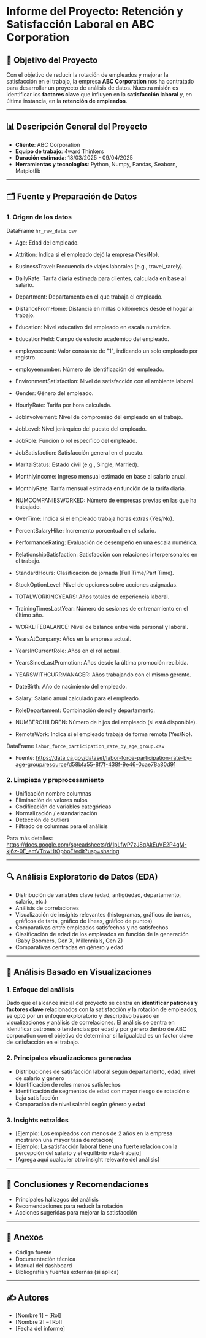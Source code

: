 # Informe del Proyecto: Retención y Satisfacción Laboral en ABC Corporation

## 🎯 Objetivo del Proyecto

Con el objetivo de reducir la rotación de empleados y mejorar la satisfacción en el trabajo, la empresa **ABC Corporation** nos ha contratado para desarrollar un proyecto de análisis de datos. Nuestra misión es identificar los **factores clave** que influyen en la **satisfacción laboral** y, en última instancia, en la **retención de empleados**.

---

## 📊 Descripción General del Proyecto

- **Cliente**: ABC Corporation  
- **Equipo de trabajo**: 4ward Thinkers 
- **Duración estimada**: 18/03/2025 - 09/04/2025
- **Herramientas y tecnologías**: Python, Numpy, Pandas, Seaborn, Matplotlib

---

## 🗂️ Fuente y Preparación de Datos

### 1. Origen de los datos

DataFrame `hr_raw_data.csv`

- Age: Edad del empleado.

- Attrition: Indica si el empleado dejó la empresa (Yes/No).

- BusinessTravel: Frecuencia de viajes laborales (e.g., travel_rarely).

- DailyRate: Tarifa diaria estimada para clientes, calculada en base al salario.

- Department: Departamento en el que trabaja el empleado.

- DistanceFromHome: Distancia en millas o kilómetros desde el hogar al trabajo.

- Education: Nivel educativo del empleado en escala numérica.

- EducationField: Campo de estudio académico del empleado.

- employeecount: Valor constante de "1", indicando un solo empleado por registro.

- employeenumber: Número de identificación del empleado.

- EnvironmentSatisfaction: Nivel de satisfacción con el ambiente laboral.

- Gender: Género del empleado.

- HourlyRate: Tarifa por hora calculada.

- JobInvolvement: Nivel de compromiso del empleado en el trabajo.

- JobLevel: Nivel jerárquico del puesto del empleado.

- JobRole: Función o rol específico del empleado.

- JobSatisfaction: Satisfacción general en el puesto.

- MaritalStatus: Estado civil (e.g., Single, Married).

- MonthlyIncome: Ingreso mensual estimado en base al salario anual.

- MonthlyRate: Tarifa mensual estimada en función de la tarifa diaria.

- NUMCOMPANIESWORKED: Número de empresas previas en las que ha trabajado.

- OverTime: Indica si el empleado trabaja horas extras (Yes/No).

- PercentSalaryHike: Incremento porcentual en el salario.

- PerformanceRating: Evaluación de desempeño en una escala numérica.

- RelationshipSatisfaction: Satisfacción con relaciones interpersonales en el trabajo.

- StandardHours: Clasificación de jornada (Full Time/Part Time).

- StockOptionLevel: Nivel de opciones sobre acciones asignadas.

- TOTALWORKINGYEARS: Años totales de experiencia laboral.

- TrainingTimesLastYear: Número de sesiones de entrenamiento en el último año.

- WORKLIFEBALANCE: Nivel de balance entre vida personal y laboral.

- YearsAtCompany: Años en la empresa actual.

- YearsInCurrentRole: Años en el rol actual.

- YearsSinceLastPromotion: Años desde la última promoción recibida.

- YEARSWITHCURRMANAGER: Años trabajando con el mismo gerente.

- DateBirth: Año de nacimiento del empleado.

- Salary: Salario anual calculado para el empleado.

- RoleDepartament: Combinación de rol y departamento.

- NUMBERCHILDREN: Número de hijos del empleado (si está disponible).

- RemoteWork: Indica si el empleado trabaja de forma remota (Yes/No).

DataFrame `labor_force_participation_rate_by_age_group.csv`

- Fuente: https://data.ca.gov/dataset/labor-force-participation-rate-by-age-group/resource/d58bfa55-8f7f-438f-9e46-0cae78a80d91

### 2. Limpieza y preprocesamiento

- Unificación nombre columnas 
- Eliminación de valores nulos
- Codificación de variables categóricas
- Normalización / estandarización
- Detección de outliers
- Filtrado de columnas para el análisis

Para más detalles: https://docs.google.com/spreadsheets/d/1pLfwP7zJ8qAkEuVE2P4qM-kj6z-0E_emVTnwHtOpboE/edit?usp=sharing

---

## 🔍 Análisis Exploratorio de Datos (EDA)

- Distribución de variables clave (edad, antigüedad, departamento, salario, etc.)
- Análisis de correlaciones
- Visualización de insights relevantes (histogramas, gráficos de barras, gráficos de tarta, gráfico de líneas, gráfico de puntos)
- Comparativas entre empleados satisfechos y no satisfechos
- Clasificación de edad de los empleados en función de la generación (Baby Boomers, Gen X, Millennials, Gen Z)
- Comparativas centradas en género y edad 

---

## 🧠 Análisis Basado en Visualizaciones

### 1. Enfoque del análisis
Dado que el alcance inicial del proyecto se centra en **identificar patrones y factores clave** relacionados con la satisfacción y la rotación de empleados,  se optó por un enfoque exploratorio y descriptivo basado en visualizaciones y análisis de correlaciones. El análisis se centra en identificar patrones o tendencias por edad y por género dentro de ABC corporation con el objetivo de determinar si la igualdad es un factor clave de satisfacción en el trabajo.

### 2. Principales visualizaciones generadas
- Distribuciones de satisfacción laboral según departamento, edad, nivel de salario y género
- Identificación de roles menos satisfechos 
- Identificación de segmentos de edad con mayor riesgo de rotación o baja satisfacción
- Comparación de nivel salarial según género y edad 

### 3. Insights extraídos
- [Ejemplo: Los empleados con menos de 2 años en la empresa mostraron una mayor tasa de rotación]
- [Ejemplo: La satisfacción laboral tiene una fuerte relación con la percepción del salario y el equilibrio vida-trabajo]
- [Agrega aquí cualquier otro insight relevante del análisis]

---

## 📌 Conclusiones y Recomendaciones

- Principales hallazgos del análisis
- Recomendaciones para reducir la rotación
- Acciones sugeridas para mejorar la satisfacción

---

## 🧾 Anexos

- Código fuente
- Documentación técnica
- Manual del dashboard
- Bibliografía y fuentes externas (si aplica)

---

## ✍️ Autores

- [Nombre 1] – [Rol]  
- [Nombre 2] – [Rol]  
- [Fecha del informe]

